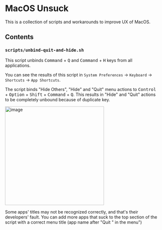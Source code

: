 # MacOS Unsuck

This is a collection of scripts and workarounds to improve UX of MacOS.

## Contents

### `scripts/unbind-quit-and-hide.sh`

This script unbinds <kbd>Command</kbd> + <kbd>Q</kbd> and <kbd>Command</kbd> + <kbd>H</kbd>
keys from all applications.

You can see the results of this script in `System Preferences` -> `Keyboard` -> `Shortcuts` -> `App Shortcuts`.

The script binds "Hide Others", "Hide" and "Quit" menu actions to <kbd>Control</kbd> + <kbd>Option</kbd> + 
<kbd>Shift</kbd> + <kbd>Command</kbd> + <kbd>Q</kbd>. This results in "Hide" and "Quit" actions to be completely 
unbound because of duplicate key.

<img width="326" alt="image" src="https://user-images.githubusercontent.com/1397674/216779367-686bdc75-8fa7-4a60-9079-f618f08b4512.png">

Some apps' titles may not be recognized correctly, and that's their developers' fault. You can add more apps that suck
to the top section of the script with a correct menu title (app name after "Quit " in the menu")

